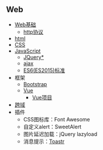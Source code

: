 ## Web

- [Web基础](Basic_of_Web.md)
	- [http协议](http_protocol.md)
- [html](html.md)
- [CSS](CSS.md)
- [JavaScript](JavaScript.md)
	- [JQuery\*](jQuery.md)
	- [ajax](Ajax.md)
	- [ES6(ES2015)标准](ES6.md)
- 框架
	- [Bootstrap](Bootstrap.md)
	- [Vue](Vue.md)
		- [Vue项目](Project_Vue.md)
- [跨域](cross-domain.md)
- 插件
	- CSS图标库：Font Awesome
	- 自定义alert：SweetAlert
	- 图片延迟加载：jQuery lazyload
	- 消息提示：[Toastr](Toastr.md)


